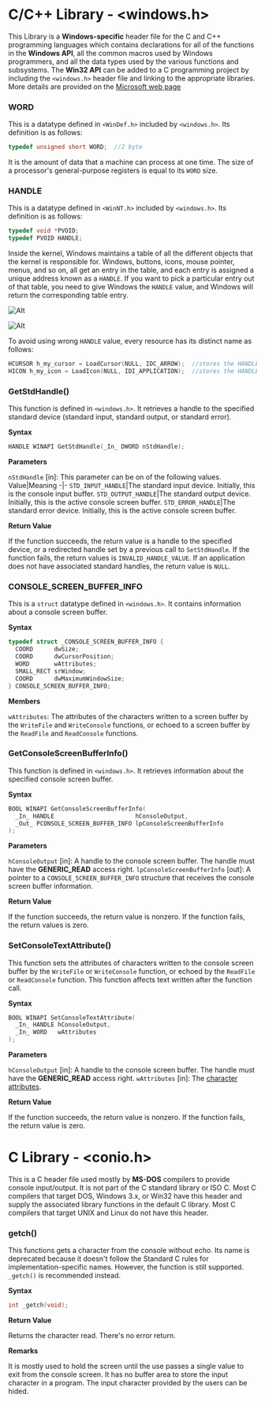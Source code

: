 ﻿# C/C++ Library - <windows.h>
This Library is a **Windows-specific** header file for the C and C++ programming languages which contains declarations for all of the functions in the **Windows API**, all the common macros used by Windows programmers, and all the data types used by the various  functions and subsystems. The **Win32 API** can be added to a C programming project by including the `<windows.h>` header file and linking to the appropriate libraries. More details are provided on the [Microsoft web page](https://docs.microsoft.com/ko-kr/windows/win32/winprog/windows-data-types)

### WORD
This is a datatype defined in `<WinDef.h>` included by `<windows.h>`. Its definition is as follows:
```c
typedef unsigned short WORD;  //2 byte
```
It is the amount of data that a machine can process at one time. The size of a processor's general-purpose registers is equal to its `WORD` size.

### HANDLE
This is a datatype defined in `<WinNT.h>` included by  `<windows.h>`. Its definition is as follows:
```c
typedef void *PVOID;
typedef PVOID HANDLE;
```
Inside the kernel, Windows maintains a table of all the different objects that the kernel is responsible for. Windows, buttons, icons, mouse pointer, menus, and so on, all get an entry in the table, and each entry is assigned a unique address known as a `HANDLE`. If you want to pick a particular entry out of that table, you need to give Windows the `HANDLE` value, and Windows will return the corresponding table entry.

![Alt](https://mblogthumb-phinf.pstatic.net/MjAxNzA4MDJfMTYz/MDAxNTAxNjYyNDYyOTcx.3_fGK11x4PDWUeOITEh4wMsdMgj4pereuVxq1I5Rpzwg.uIaaYMJdZeFG7uUi46FxsF-g4WVv8SLxPQAkkLn688kg.PNG.tipsware/20170802_163752_373.png?type=w800)

![Alt](https://mblogthumb-phinf.pstatic.net/MjAxNzA4MDJfMjgg/MDAxNTAxNjYyNTIwNjMy.zSg80GtIuohISkJvNUuFif8uA9gOZ619kf4lB9WtHUIg.dMOlH1GLsgueGqGLpf0LuMkBXecYYOZjH1kGIgj2c98g.PNG.tipsware/20170802_163811_253.png?type=w800)

To avoid using wrong `HANDLE` value, every resource has its distinct name as follows:
```c
HCURSOR h_my_cursor = LoadCursor(NULL, IDC_ARROW);  //stores the HANDLE value of cursor
HICON h_my_icon = LoadIcon(NULL, IDI_APPLICATION);  //stores the HANDLE value of icon
```

### GetStdHandle()
This function is defined in `<windows.h>`. It retrieves a handle to the specified standard device (standard input, standard output, or standard error).

**Syntax**
```c
HANDLE WINAPI GetStdHandle(_In_ DWORD nStdHandle);
```

**Parameters**

`nStdHandle` [in]: This parameter can be on of the following values.
Value|Meaning
-|-
`STD_INPUT_HANDLE`|The standard input device. Initially, this is the console input buffer.
`STD_OUTPUT_HANDLE`|The standard output device. Initially, this is the active console screen buffer.
`STD_ERROR_HANDLE`|The standard error device. Initially, this is the active console screen buffer.

**Return Value**

If the function succeeds, the return value is a handle to the specified device, or a redirected handle set by a previous call to `SetStdHandle`. If the function fails, the return values is `INVALID_HANDLE_VALUE`. If an application does not have associated standard handles, the return value is `NULL`.

### CONSOLE_SCREEN_BUFFER_INFO
This is a `struct` datatype defined in `<windows.h>`. It contains information about a console screen buffer.

**Syntax**
```c
typedef struct _CONSOLE_SCREEN_BUFFER_INFO {
  COORD		 dwSize;
  COORD		 dwCursorPosition;
  WORD		 wAttributes;
  SMALL_RECT srWindow;
  COORD		 dwMaximumWindowSize;
} CONSOLE_SCREEN_BUFFER_INFO;
```

**Members**

`wAttributes`: The attributes of the characters written to a screen buffer by the `WriteFile` and `WriteConsole` functions, or echoed to a screen buffer by the `ReadFile` and `ReadConsole` functions.

### GetConsoleScreenBufferInfo()
This function is defined in `<windows.h>`. It retrieves information about the specified console screen buffer.

**Syntax**
```c
BOOL WINAPI GetConsoleScreenBufferInfo(
  _In_ HANDLE 						hConsoleOutput,
  _Out_ PCONSOLE_SCREEN_BUFFER_INFO lpConsoleScreenBufferInfo
);
```

**Parameters**

`hConsoleOutput` [in]: A handle to the console screen buffer. The handle must have the **GENERIC_READ** access right.
`lpConsoleScreenBufferInfo` [out]: A pointer to a `CONSOLE_SCREEN_BUFFER_INFO` structure that receives the console screen buffer information.

**Return Value**

If the function succeeds, the return value is nonzero. If the function fails, the return values is zero.

### SetConsoleTextAttribute()
This function sets the attributes of characters written to the console screen buffer by the `WriteFile` or `WriteConsole` function, or echoed by the `ReadFile` or `ReadConsole` function. This function affects text written after the function call.

**Syntax**
```c
BOOL WINAPI SetConsoleTextAttribute(
  _In_ HANDLE hConsoleOutput,
  _In_ WORD   wAttributes
);
```

**Parameters**

`hConsoleOutput` [in]: A handle to the console screen buffer. The handle must have the **GENERIC_READ** access right.
`wAttributes` [in]: The [character attributes](https://docs.microsoft.com/en-us/windows/console/console-screen-buffers#character-attributes). 

**Return Value**

If the function succeeds, the return value is nonzero. If the function fails, the return value is zero.

# C Library - <conio.h>
This is a C header file used mostly by **MS-DOS** compilers to provide console input/output. It is not part of the C standard library or ISO C. Most C compilers that target DOS, Windows 3.x, or Win32 have this header and supply the associated library functions in the default C library. Most C compilers that target UNIX and Linux do not have this header.

### getch()
This functions gets a character from the console without echo. Its name is deprecated because it doesn't follow the Standard C rules for implementation-specific names. However, the function is still supported. `_getch()` is recommended instead.

**Syntax**
```c
int _getch(void);
```

**Return Value**

Returns the character read. There's no error return.

**Remarks**

It is mostly used to hold the screen until the use passes a single value to exit from the console screen. It has no buffer area to store the input character in a program. The input character provided by the users can be hided.


